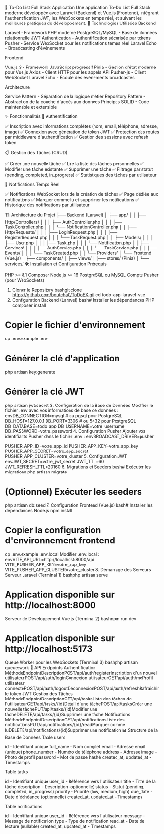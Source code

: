 📝 To-Do List Full Stack Application
Une application To-Do List Full Stack moderne développée avec Laravel (Backend) et Vue.js (Frontend), intégrant l'authentification JWT, les WebSockets en temps réel, et suivant les meilleures pratiques de développement.
🚀 Technologies Utilisées
Backend

Laravel - Framework PHP moderne
PostgreSQL/MySQL - Base de données relationnelle
JWT Authentication - Authentification sécurisée par tokens
Pusher - Service WebSocket pour les notifications temps réel
Laravel Echo - Broadcasting d'événements

Frontend

Vue.js 3 - Framework JavaScript progressif
Pinia - Gestion d'état moderne pour Vue.js
Axios - Client HTTP pour les appels API
Pusher-js - Client WebSocket
Laravel Echo - Écoute des événements broadcastés

Architecture

Service Pattern - Séparation de la logique métier
Repository Pattern - Abstraction de la couche d'accès aux données
Principes SOLID - Code maintenable et extensible

✨ Fonctionnalités
🔐 Authentification

✅ Inscription avec informations complètes (nom, email, téléphone, adresse, image)
✅ Connexion avec génération de token JWT
✅ Protection des routes par middleware d'authentification
✅ Gestion des sessions avec refresh token

📋 Gestion des Tâches (CRUD)

✅ Créer une nouvelle tâche
✅ Lire la liste des tâches personnelles
✅ Modifier une tâche existante
✅ Supprimer une tâche
✅ Filtrage par statut (pending, completed, in_progress)
✅ Statistiques des tâches par utilisateur

🔔 Notifications Temps Réel

✅ Notifications WebSocket lors de la création de tâches
✅ Page dédiée aux notifications
✅ Marquer comme lu et supprimer les notifications
✅ Historique des notifications par utilisateur

🏗️ Architecture du Projet
├── Backend (Laravel)
│   ├── app/
│   │   ├── Http/Controllers/
│   │   │   ├── AuthController.php
│   │   │   ├── TaskController.php
│   │   │   └── NotificationController.php
│   │   ├── Http/Requests/
│   │   │   ├── LoginRequest.php
│   │   │   ├── RegisterRequest.php
│   │   │   └── TaskRequest.php
│   │   ├── Models/
│   │   │   ├── User.php
│   │   │   ├── Task.php
│   │   │   └── Notification.php
│   │   ├── Services/
│   │   │   ├── AuthService.php
│   │   │   └── TaskService.php
│   │   ├── Events/
│   │   │   └── TaskCreated.php
│   │   └── Providers/
│   └── Frontend (Vue.js)
│       ├── components/
│       ├── views/
│       ├── stores/ (Pinia)
│       └── services/
🛠️ Installation et Configuration
Prérequis

PHP >= 8.1
Composer
Node.js >= 16
PostgreSQL ou MySQL
Compte Pusher (pour WebSockets)

1. Cloner le Repository
bashgit clone https://github.com/boutcha0/ToDoEX.git
cd todo-app-laravel-vue
2. Configuration Backend (Laravel)
bash# Installer les dépendances PHP
composer install

# Copier le fichier d'environnement
cp .env.example .env

# Générer la clé d'application
php artisan key:generate

# Générer la clé JWT
php artisan jwt:secret
3. Configuration de la Base de Données
Modifier le fichier .env avec vos informations de base de données :
envDB_CONNECTION=mysql  # ou pgsql pour PostgreSQL
DB_HOST=127.0.0.1
DB_PORT=3306  # ou 5432 pour PostgreSQL
DB_DATABASE=todo_app
DB_USERNAME=votre_username
DB_PASSWORD=votre_password
4. Configuration Pusher
Ajouter vos identifiants Pusher dans le fichier .env :
envBROADCAST_DRIVER=pusher

PUSHER_APP_ID=votre_app_id
PUSHER_APP_KEY=votre_app_key
PUSHER_APP_SECRET=votre_app_secret
PUSHER_APP_CLUSTER=votre_cluster
5. Configuration JWT
envJWT_SECRET=votre_jwt_secret
JWT_TTL=60
JWT_REFRESH_TTL=20160
6. Migrations et Seeders
bash# Exécuter les migrations
php artisan migrate

# (Optionnel) Exécuter les seeders
php artisan db:seed
7. Configuration Frontend (Vue.js)
bash# Installer les dépendances Node.js
npm install

# Copier la configuration d'environnement frontend
cp .env.example .env.local
Modifier .env.local :
envVITE_API_URL=http://localhost:8000/api
VITE_PUSHER_APP_KEY=votre_app_key
VITE_PUSHER_APP_CLUSTER=votre_cluster
8. Démarrage des Serveurs
Serveur Laravel (Terminal 1)
bashphp artisan serve
# Application disponible sur http://localhost:8000
Serveur de Développement Vue.js (Terminal 2)
bashnpm run dev
# Application disponible sur http://localhost:5173
Queue Worker pour les WebSockets (Terminal 3)
bashphp artisan queue:work
🔌 API Endpoints
Authentification
MéthodeEndpointDescriptionPOST/api/auth/registerInscription d'un nouvel utilisateurPOST/api/auth/loginConnexion utilisateurGET/api/auth/meProfil utilisateur connectéPOST/api/auth/logoutDéconnexionPOST/api/auth/refreshRafraîchir le token JWT
Gestion des Tâches
MéthodeEndpointDescriptionGET/api/tasksListe des tâches de l'utilisateurGET/api/tasks/{id}Détail d'une tâchePOST/api/tasksCréer une nouvelle tâchePUT/api/tasks/{id}Modifier une tâcheDELETE/api/tasks/{id}Supprimer une tâche
Notifications
MéthodeEndpointDescriptionGET/api/notificationsListe des notificationsPUT/api/notifications/{id}/readMarquer comme luDELETE/api/notifications/{id}Supprimer une notification
📊 Structure de la Base de Données
Table users

id - Identifiant unique
full_name - Nom complet
email - Adresse email (unique)
phone_number - Numéro de téléphone
address - Adresse
image - Photo de profil
password - Mot de passe hashé
created_at, updated_at - Timestamps

Table tasks

id - Identifiant unique
user_id - Référence vers l'utilisateur
title - Titre de la tâche
description - Description (optionnelle)
status - Statut (pending, completed, in_progress)
priority - Priorité (low, medium, high)
due_date - Date d'échéance (optionnelle)
created_at, updated_at - Timestamps

Table notifications

id - Identifiant unique
user_id - Référence vers l'utilisateur
message - Message de notification
type - Type de notification
read_at - Date de lecture (nullable)
created_at, updated_at - Timestamps
